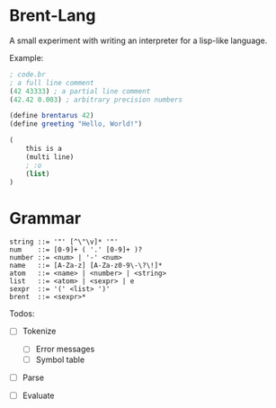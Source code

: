 # Brent-Lang

A small experiment with writing an interpreter for a lisp-like language.

Example:

```scheme
; code.br
; a full line comment
(42 43333) ; a partial line comment
(42.42 0.003) ; arbitrary precision numbers

(define brentarus 42)
(define greeting "Hello, World!")

(
	this is a
	(multi line)
	; :o
	(list)
)
```
# Grammar

```
string ::= '"' [^\"\v]* '"'
num    ::= [0-9]+ ( '.' [0-9]+ )?
number ::= <num> | '-' <num>
name   ::= [A-Za-z] [A-Za-z0-9\-\?\!]*
atom   ::= <name> | <number> | <string>
list   ::= <atom> | <sexpr> | e
sexpr  ::= '(' <list> ')'
brent  ::= <sexpr>*
```

Todos:

- [ ] Tokenize
  - [ ] Error messages
  - [ ] Symbol table
- [ ] Parse
- [ ] Evaluate

